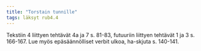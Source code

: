 ```yaml
---
title: "Torstain tunnille"
tags: läksyt rub4.4
---
```


Tekstiin 4 liittyen tehtävät 4a ja 7 s. 81-83, futuuriin liittyen tehtävät 1 ja 3 s. 166-167. Lue myös epäsäännölliset verbit ulkoa, ha-skjuta s. 140-141.